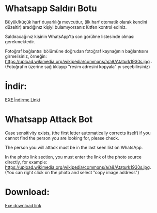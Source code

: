 # Whatsapp Saldırı Botu
Büyük/küçük harf duyarlılığı mevcuttur, (ilk harf otomatik olarak kendini düzeltir) aradığınız kişiyi bulamıyorsanız lütfen kontrol ediniz.

Saldıracağınız kişinin WhatsApp'ta son görülme listesinde olması gerekmektedir.

Fotoğraf bağlantısı bölümüne doğrudan fotoğraf kaynağının bağlantısını girmelisiniz, örneğin: https://upload.wikimedia.org/wikipedia/commons/a/a8/Ataturk1930s.jpg . (Fotoğrafın üzerine sağ tıklayıp "resim adresini kopyala" yı seçebilirsiniz)

# İndir:
[EXE İndirme Linki](https://github.com/thErenSK/Whatsapp-Attack-Bot/releases/tag/V1.0)



# Whatsapp Attack Bot
Case sensitivity exists, (the first letter automatically corrects itself) if you cannot find the person you are looking for, please check.

The person you will attack must be in the last seen list on WhatsApp.

In the photo link section, you must enter the link of the photo source directly, for example: https://upload.wikimedia.org/wikipedia/commons/a/a8/Ataturk1930s.jpg. (You can right click on the photo and select "copy image address")

# Download:
[Exe download link](https://github.com/thErenSK/Whatsapp-Attack-Bot/releases/tag/V1.0)

